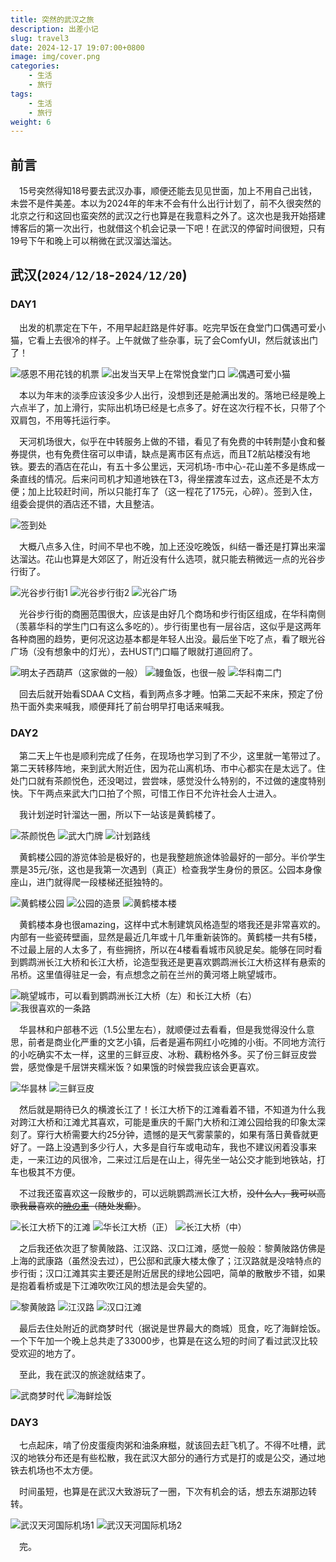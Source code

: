 ```yaml
---
title: 突然的武汉之旅
description: 出差小记
slug: travel3
date: 2024-12-17 19:07:00+0800
image: img/cover.png
categories:
    - 生活
    - 旅行
tags:
    - 生活
    - 旅行
weight: 6
---
```


## 前言

&emsp;15号突然得知18号要去武汉办事，顺便还能去见见世面，加上不用自己出钱，未尝不是件美差。本以为2024年的年末不会有什么出行计划了，前不久很突然的北京之行和这回也蛮突然的武汉之行也算是在我意料之外了。这次也是我开始搭建博客后的第一次出行，也就借这个机会记录一下吧！在武汉的停留时间很短，只有19号下午和晚上可以稍微在武汉溜达溜达。

## 武汉(`2024/12/18`-`2024/12/20`)

### DAY1

&emsp;出发的机票定在下午，不用早起赶路是件好事。吃完早饭在食堂门口偶遇可爱小猫，它看上去很冷的样子。上午就做了些杂事，玩了会ComfyUI，然后就该出门了！

![感恩不用花钱的机票](img/1.jpg) ![出发当天早上在常悦食堂门口](img/2.jpg) ![偶遇可爱小猫](img/3.jpg)

&emsp;本以为年末的淡季应该没多少人出行，没想到还是舱满出发的。落地已经是晚上六点半了，加上滑行，实际出机场已经是七点多了。好在这次行程不长，只带了个双肩包，不用等托运行李。

&emsp;天河机场很大，似乎在中转服务上做的不错，看见了有免费的中转荆楚小食和餐券提供，也有免费住宿可以申请，缺点是离市区有点远，而且T2航站楼没有地铁。要去的酒店在花山，有五十多公里远，天河机场-市中心-花山差不多是练成一条直线的情况。后来问司机才知道地铁在T3，得坐摆渡车过去，这点还是不太方便；加上比较赶时间，所以只能打车了（这一程花了175元，心碎）。签到入住，组委会提供的酒店还不错，大且整洁。

![签到处](img/4.jpg)

&emsp;大概八点多入住，时间不早也不晚，加上还没吃晚饭，纠结一番还是打算出来溜达溜达。花山也算是大郊区了，附近没有什么选项，就只能去稍微远一点的光谷步行街了。

![光谷步行街1](img/5.jpg) ![光谷步行街2](img/6.jpg) ![光谷广场](img/7.jpg)

&emsp;光谷步行街的商圈范围很大，应该是由好几个商场和步行街区组成，在华科南侧（羡慕华科的学生门口有这么多吃的）。步行街里也有一层谷店，这似乎是这两年各种商圈的趋势，更何况这边基本都是年轻人出没。最后坐下吃了点，看了眼光谷广场（没有想象中的灯光），去HUST门口瞄了眼就打道回府了。

![明太子西葫芦（这家做的一般）](img/8.jpg) ![鳗鱼饭，也很一般](img/9.jpg) ![华科南二门](img/10.jpg)

&emsp;回去后就开始看SDAA C文档，看到两点多才睡。怕第二天起不来床，预定了份热干面外卖来喊我，顺便拜托了前台明早打电话来喊我。

### DAY2

&emsp;第二天上午也是顺利完成了任务，在现场也学习到了不少，这里就一笔带过了。第二天转移阵地，来到武大附近住，因为花山离机场、市中心都实在是太远了。住处门口就有茶颜悦色，还没喝过，尝尝味，感觉没什么特别的，不过做的速度特别快。下午两点来武大门口拍了个照，可惜工作日不允许社会人士进入。

&emsp;我计划逆时针溜达一圈，所以下一站该是黄鹤楼了。

![茶颜悦色](img/11.jpg) ![武大门牌](img/12.jpg) ![计划路线](img/20.jpg)

&emsp;黄鹤楼公园的游览体验是极好的，也是我整趟旅途体验最好的一部分。半价学生票是35元/张，这也是我第一次遇到（真正）检查我学生身份的景区。公园本身像座山，进门就得爬一段楼梯还挺独特的。

![黄鹤楼公园](img/13.jpg) ![公园的造景](img/14.jpg) ![黄鹤楼本楼](img/15.jpg)

&emsp;黄鹤楼本身也很amazing，这样中式木制建筑风格造型的塔我还是非常喜欢的。内部有一些瓷砖壁画，显然是最近几年或十几年重新装饰的。黄鹤楼一共有5楼，不过最上层的人太多了，有些拥挤，所以在4楼看看城市风貌足矣。能够在同时看到鹦鹉洲长江大桥和长江大桥，论造型我还是更喜欢鹦鹉洲长江大桥这样有悬索的吊桥。这里值得驻足一会，有点想念之前在兰州的黄河塔上眺望城市。

![眺望城市，可以看到鹦鹉洲长江大桥（左）和长江大桥（右）](img/16.jpg) ![我很喜欢的一条路](img/17.jpg)

&emsp;华昙林和户部巷不远（1.5公里左右），就顺便过去看看，但是我觉得没什么意思，前者是商业化严重的文艺小镇，后者是遍布网红小吃摊的小街。不同地方流行的小吃确实不太一样，这里的三鲜豆皮、冰粉、藕粉格外多。买了份三鲜豆皮尝尝，感觉像是千层饼夹糯米饭？如果饿的时候尝我应该会更喜欢。

![华昙林](img/18.png) ![三鲜豆皮](img/19.png)

&emsp;然后就是期待已久的横渡长江了！长江大桥下的江滩看着不错，不知道为什么我对跨江大桥和江滩尤其喜欢，可能是重庆的千厮门大桥和江滩公园给我的印象太深刻了。穿行大桥需要大约25分钟，遗憾的是天气雾蒙蒙的，如果有落日黄昏就更好了。一路上没遇到多少行人，大多是自行车或电动车，我也不建议闲着没事来走，一来江边的风很冷，二来过江后是在山上，得先坐一站公交才能到地铁站，打车也极其不方便。

&emsp;不过我还蛮喜欢这一段散步的，可以远眺鹦鹉洲长江大桥，~~没什么人，我可以高歌我最喜欢的[暁の車](https://music.163.com/song?id=724495)（随处发癫）~~。

![长江大桥下的江滩](img/21.jpg) ![华长江大桥（正）](img/22.jpg) ![长江大桥（中）](img/23.jpg)

&emsp;之后我还依次逛了黎黄陂路、江汉路、汉口江滩，感觉一般般：黎黄陂路仿佛是上海的武康路（虽然没去过），巴公邸和武康大楼太像了；江汉路就是没啥特点的步行街；汉口江滩其实主要还是附近居民的绿地公园吧，简单的散散步不错，如果是抱着看桥或是下江滩吹吹江风的想法是会失望的。

![黎黄陂路](img/24.jpg) ![江汉路](img/25.jpg) ![汉口江滩](img/26.jpg)

&emsp;最后去住处附近的武商梦时代（据说是世界最大的商城）觅食，吃了海鲜烩饭。一个下午加一个晚上总共走了33000步，也算是在这么短的时间了看过武汉比较受欢迎的地方了。

&emsp;至此，我在武汉的旅途就结束了。

![武商梦时代](img/27.jpg) ![海鲜烩饭](img/28.jpg)

### DAY3

&emsp;七点起床，啃了份皮蛋瘦肉粥和油条麻糍，就该回去赶飞机了。不得不吐槽，武汉的地铁分布还是有些松散，我在武汉大部分的通行方式是打的或是公交，通过地铁去机场也不太方便。

&emsp;时间虽短，也算是在武汉大致游玩了一圈，下次有机会的话，想去东湖那边转转。

![武汉天河国际机场1](img/29.jpg) ![武汉天河国际机场2](img/30.jpg)

&emsp;完。